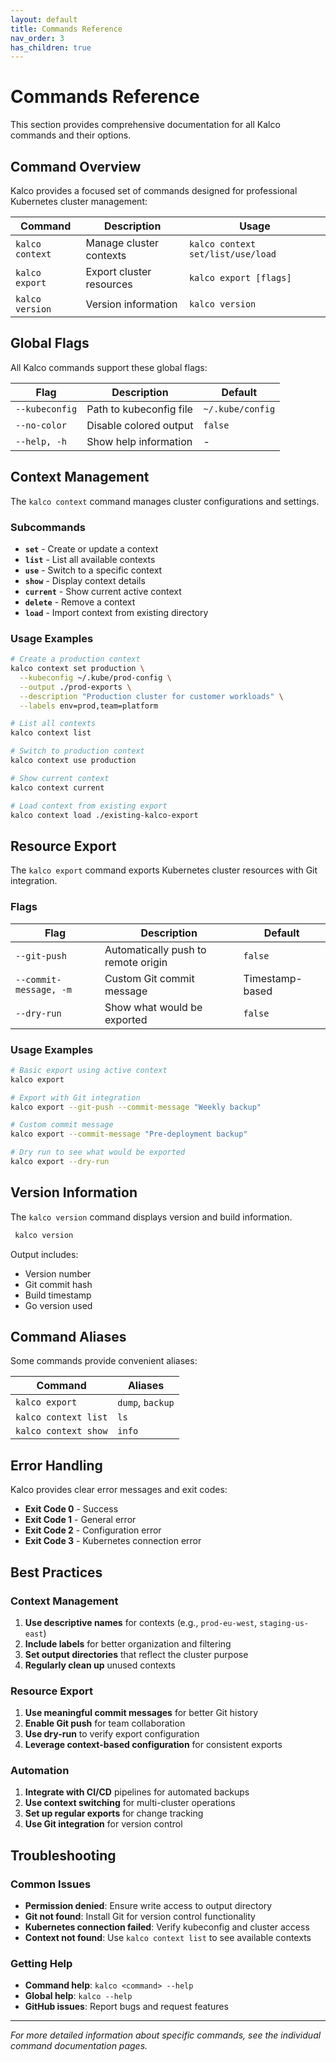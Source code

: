 ```yaml
---
layout: default
title: Commands Reference
nav_order: 3
has_children: true
---
```


# Commands Reference

This section provides comprehensive documentation for all Kalco commands and their options.

## Command Overview

Kalco provides a focused set of commands designed for professional Kubernetes cluster management:

| Command | Description | Usage |
|---------|-------------|-------|
| `kalco context` | Manage cluster contexts | `kalco context set/list/use/load` |
| `kalco export` | Export cluster resources | `kalco export [flags]` |
| `kalco version` | Version information | `kalco version` |

## Global Flags

All Kalco commands support these global flags:

| Flag | Description | Default |
|------|-------------|---------|
| `--kubeconfig` | Path to kubeconfig file | `~/.kube/config` |
| `--no-color` | Disable colored output | `false` |
| `--help, -h` | Show help information | - |

## Context Management

The `kalco context` command manages cluster configurations and settings.

### Subcommands

- **`set`** - Create or update a context
- **`list`** - List all available contexts
- **`use`** - Switch to a specific context
- **`show`** - Display context details
- **`current`** - Show current active context
- **`delete`** - Remove a context
- **`load`** - Import context from existing directory

### Usage Examples

```bash
# Create a production context
kalco context set production \
  --kubeconfig ~/.kube/prod-config \
  --output ./prod-exports \
  --description "Production cluster for customer workloads" \
  --labels env=prod,team=platform

# List all contexts
kalco context list

# Switch to production context
kalco context use production

# Show current context
kalco context current

# Load context from existing export
kalco context load ./existing-kalco-export
```

## Resource Export

The `kalco export` command exports Kubernetes cluster resources with Git integration.

### Flags

| Flag | Description | Default |
|------|-------------|---------|
| `--git-push` | Automatically push to remote origin | `false` |
| `--commit-message, -m` | Custom Git commit message | Timestamp-based |
| `--dry-run` | Show what would be exported | `false` |

### Usage Examples

```bash
# Basic export using active context
kalco export

# Export with Git integration
kalco export --git-push --commit-message "Weekly backup"

# Custom commit message
kalco export --commit-message "Pre-deployment backup"

# Dry run to see what would be exported
kalco export --dry-run
```

## Version Information

The `kalco version` command displays version and build information.

```bash
 kalco version
```

Output includes:
- Version number
- Git commit hash
- Build timestamp
- Go version used

## Command Aliases

Some commands provide convenient aliases:

| Command | Aliases |
|---------|---------|
| `kalco export` | `dump`, `backup` |
| `kalco context list` | `ls` |
| `kalco context show` | `info` |

## Error Handling

Kalco provides clear error messages and exit codes:

- **Exit Code 0** - Success
- **Exit Code 1** - General error
- **Exit Code 2** - Configuration error
- **Exit Code 3** - Kubernetes connection error

## Best Practices

### Context Management

1. **Use descriptive names** for contexts (e.g., `prod-eu-west`, `staging-us-east`)
2. **Include labels** for better organization and filtering
3. **Set output directories** that reflect the cluster purpose
4. **Regularly clean up** unused contexts

### Resource Export

1. **Use meaningful commit messages** for better Git history
2. **Enable Git push** for team collaboration
3. **Use dry-run** to verify export configuration
4. **Leverage context-based configuration** for consistent exports

### Automation

1. **Integrate with CI/CD** pipelines for automated backups
2. **Use context switching** for multi-cluster operations
3. **Set up regular exports** for change tracking
4. **Use Git integration** for version control

## Troubleshooting

### Common Issues

- **Permission denied**: Ensure write access to output directory
- **Git not found**: Install Git for version control functionality
- **Kubernetes connection failed**: Verify kubeconfig and cluster access
- **Context not found**: Use `kalco context list` to see available contexts

### Getting Help

- **Command help**: `kalco <command> --help`
- **Global help**: `kalco --help`
- **GitHub issues**: Report bugs and request features

---

*For more detailed information about specific commands, see the individual command documentation pages.*
